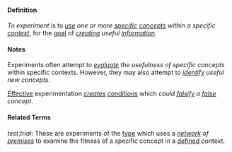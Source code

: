 #### Definition

*To experiment* is to *[use](https://github.com/gcassel/Modular-Organization-Terminology/blob/master/terms/use.md) one or more [specific](https://github.com/gcassel/Modular-Organization-Terminology/blob/master/terms/specific.md) [concepts](https://github.com/gcassel/Modular-Organization-Terminology/blob/master/terms/concepts.md) within a specific [context](https://github.com/gcassel/Modular-Organization-Terminology/blob/master/terms/context.md)*, for the [goal](https://github.com/gcassel/Modular-Organization-Terminology/blob/master/terms/goal.md) of *[creating](https://github.com/gcassel/Modular-Organization-Terminology/blob/master/terms/create.md) useful [information](https://github.com/gcassel/Modular-Organization-Terminology/blob/master/terms/information.md)*.

#### Notes
		
Experiments often attempt to *[evaluate](https://github.com/gcassel/Modular-Organization-Terminology/blob/master/terms/value.md) the usefulness of specific concepts* within specific contexts.  However, they may also attempt to *[identify](https://github.com/gcassel/Modular-Organization-Terminology/blob/master/terms/identify.md) useful new concepts*.

[Effective](https://github.com/gcassel/Modular-Organization-Terminology/blob/master/terms/effective.md) experimentation *[creates](https://github.com/gcassel/Modular-Organization-Terminology/blob/master/terms/create.md) [conditions](https://github.com/gcassel/Modular-Organization-Terminology/blob/master/terms/condition.md)* which *could [falsify](https://github.com/gcassel/Modular-Organization-Terminology/blob/master/terms/contradict.md) a [false](https://github.com/gcassel/Modular-Organization-Terminology/blob/master/terms/false.md) concept*.

#### Related Terms

*test*,*trial*: These are experiments of the [type](https://github.com/gcassel/Modular-Organization-Terminology/blob/master/terms/type.md) which uses a *[network](https://github.com/gcassel/Modular-Organization-Terminology/blob/master/terms/network.md) of [premises](https://github.com/gcassel/Modular-Organization-Terminology/blob/master/terms/premise.md)* to examine the fitness of a specific concept in a [defined](https://github.com/gcassel/Modular-Organization-Terminology/blob/master/terms/define.md) context.
